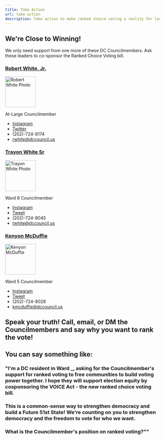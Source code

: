 ```yaml
---
title: Take Action
url: take-action
description: Take action to make ranked choice voting a reality for local elections in DC.
---
```

## We're Close to Winning!

We only need support from one more of these DC Councilmembers. Ask​ these leaders to co-sponsor the Ranked Choice Voting bill.

<div class="md:grid grid-cols-3 gap-3">
<div>

### [Robert White, Jr.](https://dccouncil.us/council/councilmember-robert-c-white-jr/)

<img src="/static/img/cm-robert-white-picture.jpg" alt="Robert White Photo" width="100" height="100"/>

At-Large Councilmember

* [Instagram](https://www.instagram.com/robertwhite_dc)
* [Twitter](https://twitter.com/RobertWhite_DC)
* (202)-724-8174
* [rwhite@dccouncil.us](mailto:rwhite@dccouncil.us)

</div>
<div>

### [Trayon White Sr](https://dccouncil.us/council/councilmember-trayon-white-sr/)

<img src="/static/img/cm-trayon-white-picture.jpg" alt="Trayon White Photo" width="100" height="100"/>

Ward 8 Councilmember

* [Instagram](https://www.instagram.com/trayonwhite)
* [Tweet](https://twitter.com/trayonwhite)
* (202)-724-8045
* [twhite@dccouncil.us](mailto:twhite@dccouncil.us)

</div>
<div>

### [Kenyon McDuffie](https://dccouncil.us/council/kenyan-mcduffie/)

<img src="/static/img/cm-kenyan-mcduffie-picture.jpg" alt="Kenyon McDuffie" width="100" height="100"/>

Ward 5 Councilmember

* [Instagram](https://www.instagram.com/cm_mcduffie/)
* [Tweet](https://twitter.com/CM_McDuffie)
* (202)-724-8028
* [kmcduffie@dccouncil.us](mailto:kmcduffie@dccouncil.us)

</div>
</div>

## Speak your truth! Call, email, or DM the Councilmembers and say why you want to rank the vote!

## You can say something like:

### "I'm a DC resident in Ward _, asking for the Councilmember's support for ranked voting to free communities to build voting power together. I hope they will support election equity by cosponsoring the VOICE Act - the new ranked choice voting bill.

### This is a common-sense way to strengthen democracy and build a Future 51st State! We're counting on you to strengthen democracy and the freedom to vote for who we want.

### What is the Councilmember's position on ranked voting?""